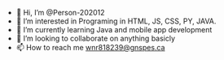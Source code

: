 - 👋 Hi, I’m @Person-202012
- 👀 I’m interested in Programing in HTML, JS, CSS, PY, JAVA.
- 🌱 I’m currently learning Java and mobile app development
- 💞️ I’m looking to collaborate on anything basicly
- 📫 How to reach me wnr818239@gnspes.ca

<!---
Person-202012/Person-202012 is a ✨ special ✨ repository because its `README.md` (this file) appears on your GitHub profile.
You can click the Preview link to take a look at your changes.
--->
